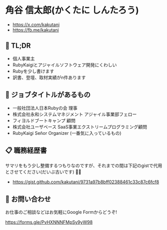 # 角谷 信太郎(かくたに しんたろう)

* https://x.com/kakutani
* https://fb.me/kakutani

## 👀 TL;DR

* 個人事業主
* RubyKaigiとアジャイルソフトウェア開発にくわしい
* Rubyを少し書けます
* 訳書、登壇、取材実績がn件あります

## 📛 ジョブタイトルがあるもの

* 一般社団法人日本Rubyの会 理事
* 株式会社永和システムマネジメント アジャイル事業部フェロー
* フィヨルドブートキャンプ 顧問
* 株式会社ユーザベース SaaS事業エクストリームプログラミング顧問
* RubyKaigi Señor Organizer (一番気に入っているもの)


## 📋 職務経歴書

サマリをもう少し整備するつもりなのですが、それまでの間は下記のgistで代用とさせてください(だいぶ古いです) 👷‍♂️

* https://gist.github.com/kakutani/9731a97b8bff02388461c33c87c6fcf8

## 📮 お問い合わせ

お仕事のご相談などはお気軽にGoogle Formからどうぞ!

https://forms.gle/PvHXNNNFMpSy9yW98
